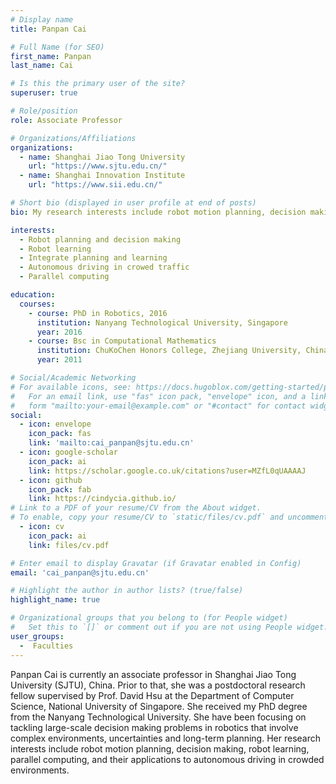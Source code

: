 ```yaml
---
# Display name
title: Panpan Cai

# Full Name (for SEO)
first_name: Panpan
last_name: Cai

# Is this the primary user of the site?
superuser: true

# Role/position
role: Associate Professor

# Organizations/Affiliations
organizations:
  - name: Shanghai Jiao Tong University
    url: "https://www.sjtu.edu.cn/"
  - name: Shanghai Innovation Institute
    url: "https://www.sii.edu.cn/"

# Short bio (displayed in user profile at end of posts)
bio: My research interests include robot motion planning, decision making, robot learning, parallel computing, and their applications to autonomous driving in crowded environments.

interests:
  - Robot planning and decision making
  - Robot learning
  - Integrate planning and learning
  - Autonomous driving in crowed traffic
  - Parallel computing

education:
  courses:
    - course: PhD in Robotics, 2016
      institution: Nanyang Technological University, Singapore
      year: 2016
    - course: Bsc in Computational Mathematics
      institution: ChuKoChen Honors College, Zhejiang University, China
      year: 2011

# Social/Academic Networking
# For available icons, see: https://docs.hugoblox.com/getting-started/page-builder/#icons
#   For an email link, use "fas" icon pack, "envelope" icon, and a link in the
#   form "mailto:your-email@example.com" or "#contact" for contact widget.
social:
  - icon: envelope
    icon_pack: fas
    link: 'mailto:cai_panpan@sjtu.edu.cn'
  - icon: google-scholar
    icon_pack: ai
    link: https://scholar.google.co.uk/citations?user=MZfL0qUAAAAJ
  - icon: github
    icon_pack: fab
    link: https://cindycia.github.io/
# Link to a PDF of your resume/CV from the About widget.
# To enable, copy your resume/CV to `static/files/cv.pdf` and uncomment the lines below.
  - icon: cv
    icon_pack: ai
    link: files/cv.pdf

# Enter email to display Gravatar (if Gravatar enabled in Config)
email: 'cai_panpan@sjtu.edu.cn'

# Highlight the author in author lists? (true/false)
highlight_name: true

# Organizational groups that you belong to (for People widget)
#   Set this to `[]` or comment out if you are not using People widget.
user_groups:
  -  Faculties
---
```


Panpan Cai is currently an associate professor in Shanghai Jiao Tong University (SJTU), China. Prior to that, she was a postdoctoral research fellow supervised by Prof. David Hsu at the Department of Computer Science, National University of Singapore. She received my PhD degree from the Nanyang Technological University. She have been focusing on tackling large-scale decision making problems in robotics that involve complex environments, uncertainties and long-term planning. Her research interests include robot motion planning, decision making, robot learning, parallel computing, and their applications to autonomous driving in crowded environments.
